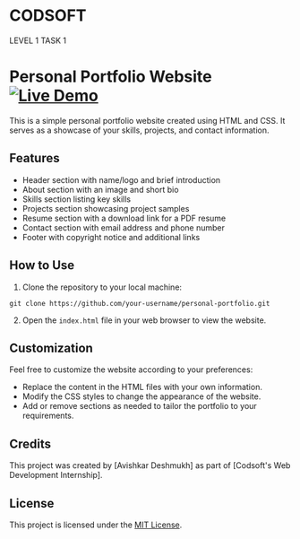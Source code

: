 # CODSOFT
LEVEL 1 TASK 1
# Personal Portfolio Website [![Live Demo](https://img.shields.io/badge/Live-Demo-brightgreen?style=for-the-badge&logo=livechat)](https://www.example.com)


This is a simple personal portfolio website created using HTML and CSS. It serves as a showcase of your skills, projects, and contact information.

## Features

- Header section with name/logo and brief introduction
- About section with an image and short bio
- Skills section listing key skills
- Projects section showcasing project samples
- Resume section with a download link for a PDF resume
- Contact section with email address and phone number
- Footer with copyright notice and additional links

## How to Use

1. Clone the repository to your local machine:
   
```
git clone https://github.com/your-username/personal-portfolio.git
```
2. Open the `index.html` file in your web browser to view the website.

## Customization

Feel free to customize the website according to your preferences:

- Replace the content in the HTML files with your own information.
- Modify the CSS styles to change the appearance of the website.
- Add or remove sections as needed to tailor the portfolio to your requirements.

## Credits

This project was created by [Avishkar Deshmukh] as part of [Codsoft's Web Development Internship].

## License

This project is licensed under the [MIT License](LICENSE).
